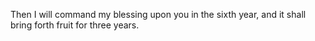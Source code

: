 Then I will command my blessing upon you in the sixth year, and it shall bring forth fruit for three years.
